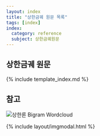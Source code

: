 ```yaml
---
layout: index
title: "상한금궤 원문 목록"
tags: [index]
index:
  category: reference
  subject: 상한금궤원문
---
```



## 상한금궤 원문

{% include template_index.md %}

## 참고


![상한론 Bigram Wordcloud]( {{site.baseurl}}/img/etc/bigram_wordcloud_from_shanghanlun.svg  )

{% include layout/imgmodal.html %}
